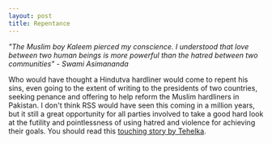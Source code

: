 ```yaml
---
layout: post
title: Repentance
---
```


_"The Muslim boy Kaleem pierced my conscience. I understood that love between two human beings is more powerful than the hatred between two communities" - Swami Asimananda_

Who would have thought a Hindutva hardliner would come to repent his sins, even going to the extent of writing to the presidents of two countries, seeking penance and offering to help reform the Muslim hardliners in Pakistan. I don't think RSS would have seen this coming in a million years, but it still a great opportunity for all parties involved to take a good hard look at the futility and pointlessness of using hatred and violence for achieving their goals. You should read this [touching story by Tehelka](http://www.tehelka.com/story_main48.asp?filename=Ne220111The_Muslim.asp). 